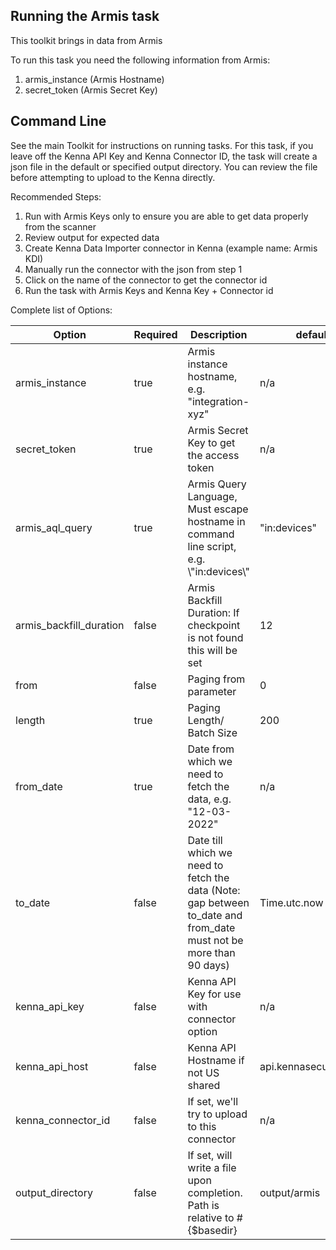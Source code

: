## Running the Armis task 

This toolkit brings in data from Armis

To run this task you need the following information from Armis: 

1. armis_instance (Armis Hostname)
2. secret_token (Armis Secret Key)

## Command Line

See the main Toolkit for instructions on running tasks. For this task, if you leave off the Kenna API Key and Kenna Connector ID, the task will create a json file in the default or specified output directory. You can review the file before attempting to upload to the Kenna directly.

Recommended Steps: 

1. Run with Armis Keys only to ensure you are able to get data properly from the scanner
2. Review output for expected data
3. Create Kenna Data Importer connector in Kenna (example name: Armis KDI) 
4. Manually run the connector with the json from step 1 
5. Click on the name of the connector to get the connector id
6. Run the task with Armis Keys and Kenna Key + Connector id



Complete list of Options:

| Option | Required | Description | default |
| --- | --- | --- | --- |
| armis_instance | true | Armis instance hostname, e.g. "integration-xyz"  | n/a |
| secret_token | true | Armis Secret Key to get the access token | n/a |
| armis_aql_query | true | Armis Query Language, Must escape hostname in command line script, e.g. \\"in:devices\\" | "in:devices" |
| armis_backfill_duration | false | Armis Backfill Duration: If checkpoint is not found this will be set | 12 |
| from | false | Paging from parameter | 0 |
| length | true | Paging Length/ Batch Size | 200 |
| from_date | true | Date from which we need to fetch the data, e.g. "12-03-2022" | n/a |
| to_date | false | Date till which we need to fetch the data (Note: gap between to_date and from_date must not be more than 90 days) | Time.utc.now |
| kenna_api_key | false | Kenna API Key for use with connector option | n/a |
| kenna_api_host | false | Kenna API Hostname if not US shared | api.kennasecurity.com |
| kenna_connector_id | false | If set, we'll try to upload to this connector | n/a |
| output_directory | false | If set, will write a file upon completion. Path is relative to #{$basedir} | output/armis |
